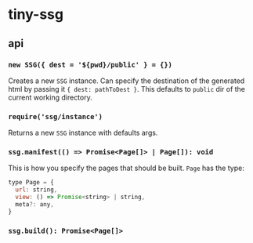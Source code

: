 # tiny-ssg

## api

### `new SSG({ dest = '${pwd}/public' } = {})`

Creates a new `SSG` instance. Can specify the destination of the generated html
by passing it `{ dest: pathToDest }`. This defaults to `public` dir of the
current working directory.

### `require('ssg/instance')`

Returns a new `SSG` instance with defaults args.

### `ssg.manifest(() => Promise<Page[]> | Page[]): void`

This is how you specify the pages that should be built. `Page` has the type:

```js
type Page = {
  url: string,
  view: () => Promise<string> | string,
  meta?: any,
}
```

### `ssg.build(): Promise<Page[]>`
